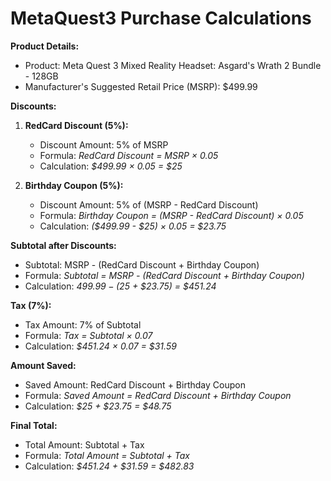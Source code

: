 # MetaQuest3 Purchase Calculations

**Product Details:**
- Product: Meta Quest 3 Mixed Reality Headset: Asgard's Wrath 2 Bundle - 128GB
- Manufacturer's Suggested Retail Price (MSRP): $499.99

**Discounts:**

1. **RedCard Discount (5%):**
   - Discount Amount: 5% of MSRP
   - Formula: *RedCard Discount = MSRP × 0.05*
   - Calculation: *$499.99 × 0.05 = $25*

2. **Birthday Coupon (5%):**
   - Discount Amount: 5% of (MSRP - RedCard Discount)
   - Formula: *Birthday Coupon = (MSRP - RedCard Discount) × 0.05*
   - Calculation: *($499.99 - $25) × 0.05 = $23.75*

**Subtotal after Discounts:**
   - Subtotal: MSRP - (RedCard Discount + Birthday Coupon)
   - Formula: *Subtotal = MSRP - (RedCard Discount + Birthday Coupon)*
   - Calculation: *$499.99 - ($25 + $23.75) = $451.24*

**Tax (7%):**
   - Tax Amount: 7% of Subtotal
   - Formula: *Tax = Subtotal × 0.07*
   - Calculation: *$451.24 × 0.07 = $31.59*

**Amount Saved:**
   - Saved Amount: RedCard Discount + Birthday Coupon
   - Formula: *Saved Amount = RedCard Discount + Birthday Coupon*
   - Calculation: *$25 + $23.75 = $48.75*

**Final Total:**
   - Total Amount: Subtotal + Tax
   - Formula: *Total Amount = Subtotal + Tax*
   - Calculation: *$451.24 + $31.59 = $482.83*
